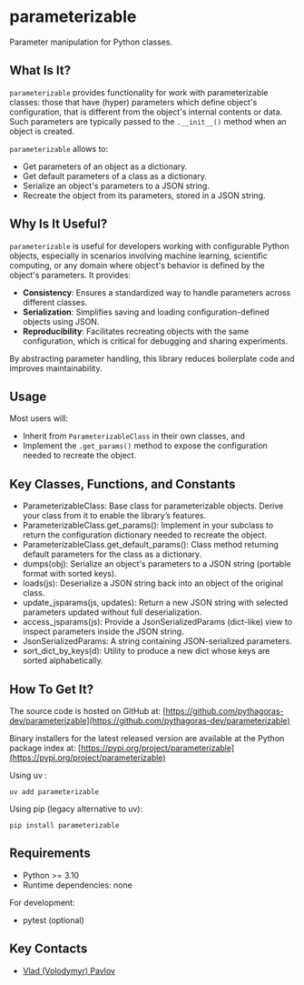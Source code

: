 # parameterizable

Parameter manipulation for Python classes.

## What Is It?

`parameterizable` provides functionality for work with parameterizable 
classes: those that have (hyper) parameters which define object's configuration,
that is different from the object's internal contents or data. Such parameters 
are typically passed to the `.__init__()` method when an object is created.

`parameterizable` allows to:
* Get parameters of an object as a dictionary.
* Get default parameters of a class as a dictionary.
* Serialize an object's parameters to a JSON string. 
* Recreate the object from its parameters, stored in a JSON string.

## Why Is It Useful?

`parameterizable` is useful for developers working with 
configurable Python objects, especially in scenarios involving 
machine learning, scientific computing, or any domain where 
object's behavior is defined by the object's parameters. It provides:

* **Consistency**: Ensures a standardized way to handle parameters 
across different classes.
* **Serialization**: Simplifies saving and loading configuration-defined objects
using JSON.
* **Reproducibility**: Facilitates recreating objects with the same configuration, 
which is critical for debugging and sharing experiments.

By abstracting parameter handling, this library reduces boilerplate code 
and improves maintainability.

## Usage

Most users will:
- Inherit from `ParameterizableClass` in their own classes, and
- Implement the `.get_params()` method to expose the configuration needed to recreate the object.


## Key Classes, Functions, and Constants

- ParameterizableClass: Base class for parameterizable objects. Derive your class from it to enable the library’s features.
- ParameterizableClass.get_params(): Implement in your subclass to return the configuration dictionary needed to recreate the object.
- ParameterizableClass.get_default_params(): Class method returning default parameters for the class as a dictionary.
- dumps(obj): Serialize an object's parameters to a JSON string (portable format with sorted keys).
- loads(js): Deserialize a JSON string back into an object of the original class.
- update_jsparams(js, updates): Return a new JSON string with selected parameters updated without full deserialization.
- access_jsparams(js): Provide a JsonSerializedParams (dict-like) view to inspect parameters inside the JSON string.
- JsonSerializedParams: A string containing JSON-serialized parameters.
- sort_dict_by_keys(d): Utility to produce a new dict whose keys are sorted alphabetically.

## How To Get It?

The source code is hosted on GitHub at:
[https://github.com/pythagoras-dev/parameterizable](https://github.com/pythagoras-dev/parameterizable) 

Binary installers for the latest released version are available at the Python package index at:
[https://pypi.org/project/parameterizable](https://pypi.org/project/parameterizable)

Using uv :
```
uv add parameterizable
```

Using pip (legacy alternative to uv):
```
pip install parameterizable
```

## Requirements

- Python >= 3.10
- Runtime dependencies: none

For development:
- pytest (optional)

## Key Contacts

* [Vlad (Volodymyr) Pavlov](https://www.linkedin.com/in/vlpavlov/)
